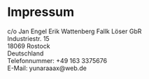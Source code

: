 <!DOCTYPE html>
<html lang="de">
<head>
  <meta charset="UTF-8">
</head>
<body>
  <h1>Impressum</h1>
  <p>c/o Jan Engel Erik Wattenberg Fallk Löser GbR<br>
     Industriestr. 15<br>
     18069 Rostock<br>
     Deutschland<br>
     Telefonnummer: +49 163 3375676<br>
     E-Mail: yunaraaax@web.de<br>
  </p>
</body>
</html>
